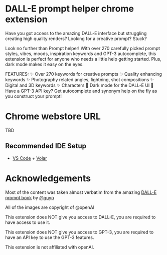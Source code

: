 # DALL-E prompt helper chrome extension

Have you got access to the amazing DALL-E interface but struggling creating high quality renders? 
Looking for a creative prompt? 
Stuck? 

Look no further than Prompt helper! With over 270 carefully picked prompt styles, vibes, moods, inspiration keywords and GPT-3 autocomplete, this extension is perfect for anyone who needs a little help getting started. Plus, dark mode makes it easy on the eyes.

FEATURES:
✨ Over 270 keywords for creative prompts 
✨ Quality enhancing keywords
✨ Photography related angles, lightning, shot compositions
✨ Digital and 3D keywords
✨ Characters
🌟 Dark mode for the DALL-E UI
🤖 Have a GPT-3 API key? Get autocomplete and synonym help on the fly as you construct your prompt! 


# Chrome webstore URL 

TBD
## Recommended IDE Setup

- [VS Code](https://code.visualstudio.com/) + [Volar](https://marketplace.visualstudio.com/items?itemName=Vue.volar)

# Acknowledgements 
Most of the content was taken almost verbatim from the amazing [DALL-E prompt book](https://dallery.gallery/the-dalle-2-prompt-book/) by [@guyp](https://twitter.com/GuyP/)

All of the images are copyright of @openAI

This extension does NOT give you access to DALL-E, you are required to have access to use it. 

This extension does NOT give you access to GPT-3, you are required to have an API key to use the GPT-3 features. 

This extension is not affiliated with openAI. 
